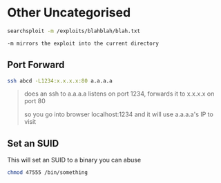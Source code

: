 # Other Uncategorised



~~~bash
searchsploit -m /exploits/blahblah/blah.txt

-m mirrors the exploit into the current directory
~~~



## Port Forward

~~~bash
ssh abcd -L1234:x.x.x.x:80 a.a.a.a
~~~



>does an ssh to a.a.a.a
>listens on port 1234, forwards it to x.x.x.x on port 80
>
>so you go into browser localhost:1234 and it will use a.a.a.a's IP to visit
>
>



## Set an SUID

This will set an SUID to a binary you can abuse

~~~bash
chmod 47555 /bin/something
~~~


